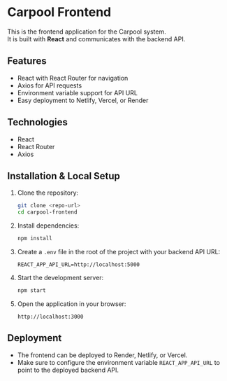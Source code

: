 # Carpool Frontend

This is the frontend application for the Carpool system.  
It is built with **React** and communicates with the backend API.

## Features
- React with React Router for navigation
- Axios for API requests
- Environment variable support for API URL
- Easy deployment to Netlify, Vercel, or Render

## Technologies
- React
- React Router
- Axios

## Installation & Local Setup

1. Clone the repository:
   ```bash
   git clone <repo-url>
   cd carpool-frontend
   ```

2. Install dependencies:
   ```bash
   npm install
   ```

3. Create a `.env` file in the root of the project with your backend API URL:
   ```env
   REACT_APP_API_URL=http://localhost:5000
   ```

4. Start the development server:
   ```bash
   npm start
   ```

5. Open the application in your browser:
   ```
   http://localhost:3000
   ```

## Deployment
- The frontend can be deployed to Render, Netlify, or Vercel.
- Make sure to configure the environment variable `REACT_APP_API_URL` to point to the deployed backend API.

